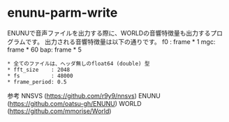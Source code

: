 # enunu-parm-write
ENUNUで音声ファイルを出力する際に、WORLDの音響特徴量も出力するプログラムです。
出力される音響特徴量は以下の通りです。
	f0 : frame * 1
	mgc: frame * 60
	bap: frame * 5

	* 全てのファイルは、ヘッダ無しのfloat64 (double) 型
	* fft_size    : 2048 
	* fs          : 48000
	* frame_period: 0.5

参考
	NNSVS (https://github.com/r9y9/nnsvs)
	ENUNU (https://github.com/oatsu-gh/ENUNU)
	WORLD (https://github.com/mmorise/World)
